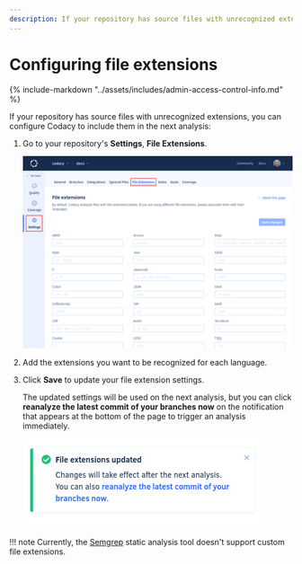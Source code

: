 ```yaml
---
description: If your repository has source files with unrecognized extensions, you can configure Codacy to include them in the next analysis.
---
```


# Configuring file extensions

{% include-markdown "../assets/includes/admin-access-control-info.md" %}

If your repository has source files with unrecognized extensions, you can configure Codacy to include them in the next analysis:

1.  Go to your repository's **Settings**, **File Extensions**.

    ![Configuring file extensions](images/file-extensions.png)

1.  Add the extensions you want to be recognized for each language.

1.  Click **Save** to update your file extension settings.

    The updated settings will be used on the next analysis, but you can click **reanalyze the latest commit of your branches now** on the notification that appears at the bottom of the page to trigger an analysis immediately.

    ![Analyze now](images/file-extensions-analyze.png)

!!! note
    Currently, the [Semgrep](https://github.com/codacy/codacy-semgrep) static analysis tool doesn't support custom file extensions.

